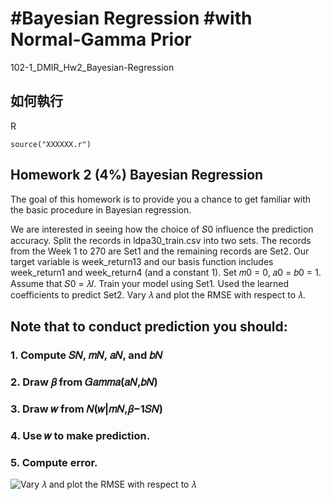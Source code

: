 #Bayesian Regression 
#with Normal-Gamma Prior
==================================

102-1_DMIR_Hw2_Bayesian-Regression

## 如何執行

R

```
source("XXXXXX.r")
```

## Homework 2 (4%) Bayesian Regression
The goal of this homework is to provide you a chance to get familiar with the basic procedure in Bayesian regression. 

We are interested in seeing how the choice of 𝑆0 influence the prediction accuracy. Split the records in ldpa30_train.csv into two sets. The records from the Week 1 to 270 are Set1 and the remaining records are Set2. Our target variable is week_return13 and our basis function includes week_return1 and week_return4 (and a constant 1). Set 𝑚0 = 0, 𝑎0 = 𝑏0 = 1. Assume that
𝑆0 = 𝜆𝐼. Train your model using Set1. Used the learned coefficients to predict Set2. Vary 𝜆 and plot the RMSE with respect to 𝜆. 

## Note that to conduct prediction you should:

### 1. Compute 𝑆𝑁, 𝑚𝑁, 𝑎𝑁, and 𝑏𝑁 

### 2. Draw 𝛽 from 𝐺𝑎𝑚𝑚𝑎(𝑎𝑁,𝑏𝑁) 

### 3. Draw 𝑤 from 𝑁(𝑤|𝑚𝑁,𝛽−1𝑆𝑁) 

### 4. Use 𝑤 to make prediction.

### 5. Compute error.

![Vary 𝜆 and plot the RMSE with respect to 𝜆](https://raw.github.com/evenchange4/102-1_DMIR_Hw2_Bayesian-Regression/master/plot%20rmse.png)
